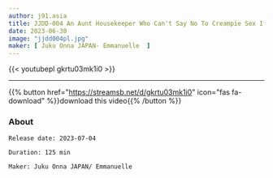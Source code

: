 ```yaml
---
author: j91.asia
title: JJDD-004 An Aunt Housekeeper Who Can't Say No To Creampie Sex If A Younger Boy Asks Her 04 Taking Advantage Of Kindness
date: 2023-06-30
image: "jjdd004pl.jpg"
maker: [ Juku Onna JAPAN- Emmanuelle  ]
---
```



{{< youtubepl gkrtu03mk1i0 >}}
___

{{% button href="https://streamsb.net/d/gkrtu03mk1i0" icon="fas fa-download" %}}download this video{{% /button %}}
### About

`Release date: 2023-07-04`

`Duration: 125 min`

`Maker:	Juku Onna JAPAN/ Emmanuelle`
